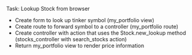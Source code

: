 Task: Lookup Stock from browser

- Create form to look up tinker symbol (my_portfolio view)
- Create route to forward symbol to a controller (my_portfolio route)
- Create controller with action that uses the Stock.new_lookup method (stocks_controller with search_stocks action)
- Return my_portfolio view to render price information